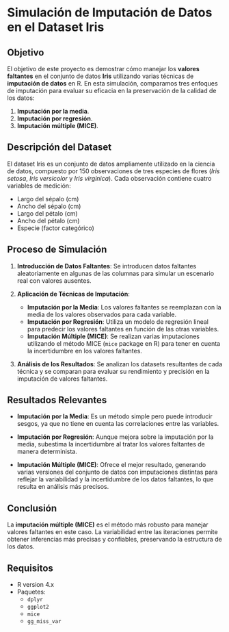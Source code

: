 

# Simulación de Imputación de Datos en el Dataset Iris

## Objetivo

El objetivo de este proyecto es demostrar cómo manejar los **valores faltantes** en el conjunto de datos **Iris** utilizando varias técnicas de **imputación de datos** en R. En esta simulación, comparamos tres enfoques de imputación para evaluar su eficacia en la preservación de la calidad de los datos:

1. **Imputación por la media**.
2. **Imputación por regresión**.
3. **Imputación múltiple (MICE)**.

## Descripción del Dataset

El dataset Iris es un conjunto de datos ampliamente utilizado en la ciencia de datos, compuesto por 150 observaciones de tres especies de flores (*Iris setosa*, *Iris versicolor* y *Iris virginica*). Cada observación contiene cuatro variables de medición:

- Largo del sépalo (cm)
- Ancho del sépalo (cm)
- Largo del pétalo (cm)
- Ancho del pétalo (cm)
- Especie (factor categórico)

## Proceso de Simulación

1. **Introducción de Datos Faltantes**: Se introducen datos faltantes aleatoriamente en algunas de las columnas para simular un escenario real con valores ausentes.

2. **Aplicación de Técnicas de Imputación**:
   - **Imputación por la Media**: Los valores faltantes se reemplazan con la media de los valores observados para cada variable.
   - **Imputación por Regresión**: Utiliza un modelo de regresión lineal para predecir los valores faltantes en función de las otras variables.
   - **Imputación Múltiple (MICE)**: Se realizan varias imputaciones utilizando el método MICE (`mice` package en R) para tener en cuenta la incertidumbre en los valores faltantes.

3. **Análisis de los Resultados**: Se analizan los datasets resultantes de cada técnica y se comparan para evaluar su rendimiento y precisión en la imputación de valores faltantes.

## Resultados Relevantes

- **Imputación por la Media**: Es un método simple pero puede introducir sesgos, ya que no tiene en cuenta las correlaciones entre las variables.
  
- **Imputación por Regresión**: Aunque mejora sobre la imputación por la media, subestima la incertidumbre al tratar los valores faltantes de manera determinista.

- **Imputación Múltiple (MICE)**: Ofrece el mejor resultado, generando varias versiones del conjunto de datos con imputaciones distintas para reflejar la variabilidad y la incertidumbre de los datos faltantes, lo que resulta en análisis más precisos.

## Conclusión

La **imputación múltiple (MICE)** es el método más robusto para manejar valores faltantes en este caso. La variabilidad entre las iteraciones permite obtener inferencias más precisas y confiables, preservando la estructura de los datos.

## Requisitos

- R version 4.x
- Paquetes:
  - `dplyr`
  - `ggplot2`
  - `mice`
  - `gg_miss_var`

